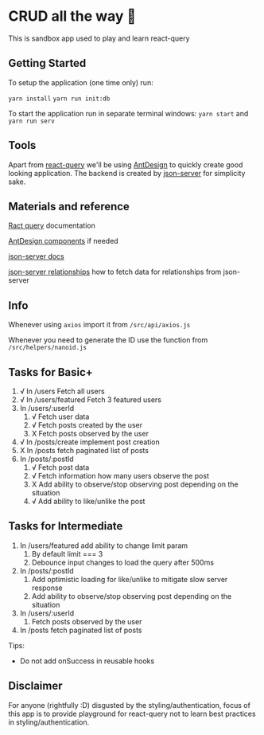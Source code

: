 # CRUD all the way 🌈

This is sandbox app used to play and learn react-query 

## Getting Started

To setup the application (one time only) run:

`yarn install`
`yarn run init:db`

To start the application run in separate terminal windows:
`yarn start` and `yarn run serv`

## Tools

Apart from [react-query](https://react-query.tanstack.com) we'll be using [AntDesign](https://ant.design/components/overview/) to quickly create good looking application. The backend is created by [json-server](https://github.com/typicode/json-server) for simplicity sake.

## Materials and reference

[Ract query](https://react-query.tanstack.com/overview) documentation

[AntDesign components](https://ant.design/components/overview/) if needed

[json-server docs](https://github.com/typicode/json-server)

[json-server relationships](https://keyholesoftware.com/2020/03/16/mock-restful-server-fast-with-json-server/) how to fetch data for relationships from json-server

## Info

Whenever using `axios` import it from `/src/api/axios.js`

Whenever you need to generate the ID use the function from `/src/helpers/nanoid.js`

## Tasks for Basic+

1. √ In /users Fetch all users
2. √ In /users/featured Fetch 3 featured users
3. In /users/:userId 
   1. √ Fetch user data
   2. √ Fetch posts created by the user
   3. X Fetch posts observed by the user
4. √ In /posts/create implement post creation
5. X In /posts fetch paginated list of posts
6. In /posts/:postId
   1. √ Fetch post data
   2. √ Fetch information how many users observe the post
   3. X Add ability to observe/stop observing post depending on the situation
   4. √ Add ability to like/unlike the post

## Tasks for Intermediate

1. In /users/featured add ability to change limit param
   1. By default limit === 3
   2. Debounce input changes to load the query after 500ms
2. In /posts/:postId
   1. Add optimistic loading for like/unlike to mitigate slow server response
   2. Add ability to observe/stop observing post depending on the situation
3. In /users/:userId 
   1. Fetch posts observed by the user
4. In /posts fetch paginated list of posts

Tips:
* Do not add onSuccess in reusable hooks

## Disclaimer

For anyone (rightfully :D) disgusted by the styling/authentication, focus of this app is to provide playground for react-query not to learn best practices in styling/authentication.

